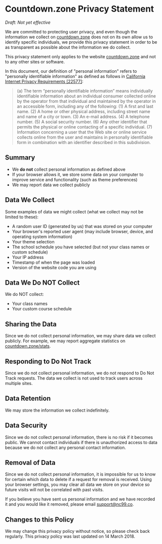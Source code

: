# Countdown.zone Privacy Statement
_Draft: Not yet effective_

We are committed to protecting user privacy, and even though the information we collect on [countdown.zone](https://countdown.zone) does not on its own allow us to identify specific individuals, we provide this privacy statement in order to be as transparent as possible about the information we do collect.

This privacy statement only applies to the website [countdown.zone](https://countdown.zone) and not to any other sites or software.

In this document, our definition of "personal information" refers to "personally identifiable information" as defined as follows in [California Internet Privacy Requirements [22577]](http://leginfo.legislature.ca.gov/faces/codes_displaySection.xhtml?lawCode=BPC&sectionNum=22577.):
> (a) The term “personally identifiable information” means individually identifiable information about an individual consumer collected online by the operator from that individual and maintained by the operator in an accessible form, including any of the following:
 (1) A first and last name.
 (2) A home or other physical address, including street name and name of a city or town.
 (3) An e-mail address.
 (4) A telephone number.
 (5) A social security number.
 (6) Any other identifier that permits the physical or online contacting of a specific individual.
 (7) Information concerning a user that the Web site or online service collects online from the user and maintains in personally identifiable form in combination with an identifier described in this subdivision.

## Summary
- We **do not** collect personal information as defined above
- If your browser allows it, we store some data on your computer to improve service and functionality (such as theme preferences)
- We may report data we collect publicly

## Data We Collect
Some examples of data we might collect (what we collect may not be limited to these):
- A random user ID (generated by us) that was stored on your computer
- Your browser's reported user agent (may include browser, device, and operating system information)
- Your theme selection
- The school schedule you have selected (but not your class names or custom schedule)
- Your IP address
- Timestamp of when the page was loaded
- Version of the website code you are using

## Data We Do NOT Collect
We do NOT collect:
- Your class names
- Your custom course schedule

## Sharing the Data
Since we do not collect personal information, we may share data we collect publicly. For example, we may report aggregate statistics on [countdown.zone/stats](https://countdown.zone/stats).

## Responding to Do Not Track
Since we do not collect personal information, we do not respond to Do Not Track requests. The data we collect is not used to track users across multiple sites.

## Data Retention
We may store the information we collect indefinitely.

## Data Security
Since we do not collect personal information, there is no risk if it becomes public. We cannot contact individuals if there is unauthorized access to data because we do not collect any personal contact information.

## Removal of Data
Since we do not collect personal information, it is impossible for us to know for certain which data to delete if a request for removal is received. Using your browser settings, you may clear all data we store on your device so future visits will not be correlated with past visits.

If you believe you have sent us personal information and we have recorded it and you would like it removed, please email support@nc99.co.

## Changes to this Policy
We may change this privacy policy without notice, so please check back regularly. This privacy policy was last updated on 14 March 2018.
